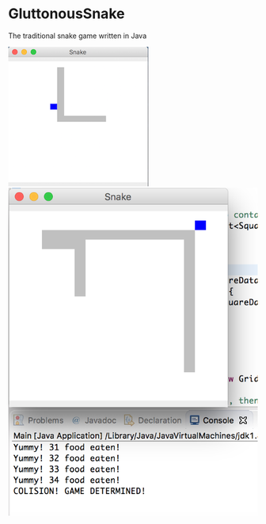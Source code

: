 # GluttonousSnake
The traditional snake game written in Java

![GluttonousSnake](img/GluttonousSnake1.PNG?raw=true "screenshot1")
![GluttonousSnake](img/GluttonousSnake2.PNG?raw=true "screenshot2")
